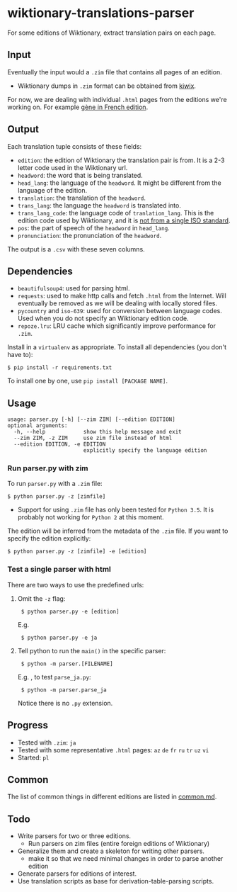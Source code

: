 # wiktionary-translations-parser

For some editions of Wiktionary, extract translation pairs on each page.

## Input

Eventually the input would a `.zim` file that contains all pages of an edition.

- Wiktionary dumps in `.zim` format can be obtained from [kiwix](https://download.kiwix.org/zim/wiktionary/).

For now, we are dealing with individual `.html` pages from the editions we're working on. For example [gène in French edition](https://fr.wiktionary.org/wiki/g%C3%A8ne).

## Output

Each translation tuple consists of these fields:

- `edition`: the edition of Wiktionary the translation pair is from. It is a 2-3 letter code used in the Wiktionary url.
- `headword`: the word that is being translated.
- `head_lang`: the language of the `headword`. It might be different from the language of the edition.
- `translation`: the translation of the `headword`.
- `trans_lang`: the language the `headword` is translated into.
- `trans_lang_code`: the language code of `tranlation_lang`. This is the edition code used by Wiktionary, and it is [not from a single ISO standard](https://en.wiktionary.org/wiki/Wiktionary:Languages#Language_codes).
- `pos`: the part of speech of the `headword` in `head_lang`.
- `pronunciation`: the pronunciation of the `headword`.

The output is a `.csv` with these seven columns.

## Dependencies

- `beautifulsoup4`: used for parsing html.
- `requests`: used to make http calls and fetch `.html` from the Internet. Will eventually be removed as we will be dealing with locally stored files.
- `pycountry` and `iso-639`: used for conversion between language codes. Used when you do not specify an Wiktionary edition code.
- `repoze.lru`: LRU cache which significantly improve performance for `.zim`. 

Install in a `virtualenv` as appropriate.
To install all dependencies (you don't have to):

    $ pip install -r requirements.txt

To install one by one, use `pip install [PACKAGE NAME]`. 

## Usage

    usage: parser.py [-h] [--zim ZIM] [--edition EDITION]
    optional arguments:
      -h, --help            show this help message and exit
      --zim ZIM, -z ZIM     use zim file instead of html
      --edition EDITION, -e EDITION
                            explicitly specify the language edition

### Run parser.py with zim

To run `parser.py` with a `.zim` file:

    $ python parser.py -z [zimfile]

- Support for using `.zim` file has only been tested for `Python 3.5`. It is probably not working for `Python 2` at this moment.

The edition will be inferred from the metadata of the `.zim` file. If you want to specify the edition explicitly:

    $ python parser.py -z [zimfile] -e [edition]

### Test a single parser with html

There are two ways to use the predefined urls:

1. Omit the `-z` flag:

        $ python parser.py -e [edition]

    E.g. 

        $ python parser.py -e ja

1. Tell python to run the `main()` in the specific parser:

        $ python -m parser.[FILENAME]

	E.g. , to test `parse_ja.py`:

        $ python -m parser.parse_ja
        
    Notice there is no `.py` extension.

## Progress

- Tested with `.zim`: `ja`
- Tested with some representative `.html` pages: `az` `de` `fr` `ru` `tr` `uz` `vi`
- Started: `pl`

## Common

The list of common things in different editions are listed in [common.md](common.md).

## Todo

- Write parsers for two or three editions.
	- Run parsers on zim files (entire foreign editions of Wiktionary)
- Generalize them and create a skeleton for writing other parsers.
  - make it so that we need minimal changes in order to parse another edition
- Generate parsers for editions of interest.
- Use translation scripts as base for derivation-table-parsing scripts.
